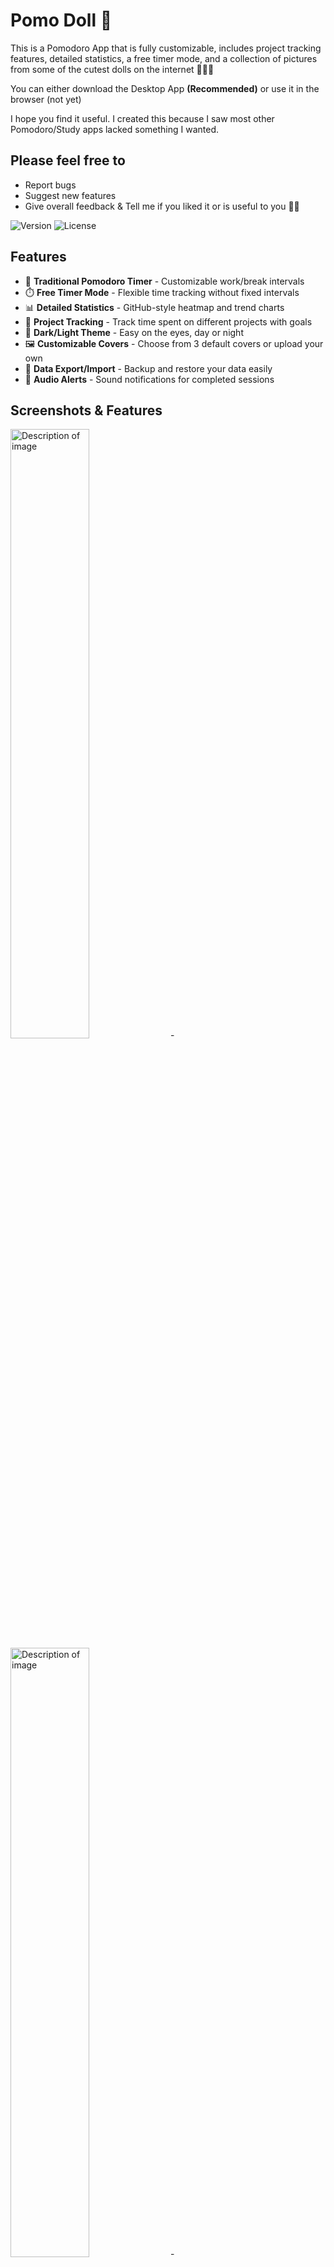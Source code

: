 # Pomo Doll 🌱

This is a Pomodoro App that is fully customizable, includes project tracking features, detailed statistics, a free timer mode, and a collection of pictures from some of the cutest dolls on the internet 🌱🧀🐄

You can either download the Desktop App **(Recommended)** or use it in the browser (not yet)

I hope you find it useful. I created this because I saw most other Pomodoro/Study apps lacked something I wanted. 

## Please feel free to

- Report bugs
- Suggest new features
- Give overall feedback & Tell me if you liked it or is useful to you 🥰🌱

![Version](https://img.shields.io/badge/version-1.0-blue.svg)
![License](https://img.shields.io/badge/license-MIT-green.svg)

## Features

- 🍅 **Traditional Pomodoro Timer** - Customizable work/break intervals
- ⏱️ **Free Timer Mode** - Flexible time tracking without fixed intervals
- 📊 **Detailed Statistics** - GitHub-style heatmap and trend charts
- 📁 **Project Tracking** - Track time spent on different projects with goals
- 🌙 **Dark/Light Theme** - Easy on the eyes, day or night
- 🖼️ **Customizable Covers** - Choose from 3 default covers or upload your own
- 💾 **Data Export/Import** - Backup and restore your data easily
- 🔔 **Audio Alerts** - Sound notifications for completed sessions

## Screenshots & Features



<div>

<img src="https://i.imgur.com/xX40ISy.png" alt="Description of image" style="max-width:50%;height:50%;">
  -
<img src="https://i.imgur.com/NO0kpKv.png" alt="Description of image" style="max-width:50%;height:50%;">
  -
</div>

<div>
  <img src="https://i.imgur.com/zcUuECR.jpeg" alt="Description of image" style="max-width:50%;height:50%;">
  -
  <img src="https://i.imgur.com/maisXUo.png" alt="Description of image" style="max-width:50%;height:50%;">
  
</div>

You can upload your own cover if you don't like these.


<img src="https://i.imgur.com/sbGTLxY.jpeg" alt="Description of image" style="max-width:50%;height:50%;">


### Study HeatMap, Streak tracker, Cake chart

<div>
  <img src="https://i.imgur.com/oZQlXGP.jpeg" alt="Description of image" style="max-width:50%;height:50%;">
  <img src="https://i.imgur.com/APkB3An.jpeg" alt="Description of image" style="max-width:50%;height:50%;">
  <img src="https://i.imgur.com/oUOyZhU.jpeg" alt="Description of image" style="max-width:50%;height:50%;">
  <img src="https://i.imgur.com/oUOyZhU.jpeg" alt="Description of image" style="max-width:50%;height:50%;">
  <img src="https://i.imgur.com/KX1lqKk.jpeg" alt="Description of image" style="max-width:50%;height:50%;">
</div>

### You can backup your data & even import it later

All your data is stored **locally** on your computer or browser if you run it there. 

<img src="https://i.imgur.com/W4iHuZB.jpeg" alt="Description of image" style="max-width:50%;height:50%;">


## Usage

### Basic Timer 
1. Click the **Play** button to start a Pomodoro session
2. Work until the timer completes
3. Take a break 
4. After 4 pomos you complete a "Cycle", you can then enjoy a long break

### Free Timer
1. Click the **Play** button to start a Pomo
2. There's no countdown... you decide when to stop.
3. You can customize the break time between the "Infinite Time" sessions.
   
### Project Tracking
<img src="https://i.imgur.com/upxFjqz.jpeg" alt="Description of image" style="max-width:50%;height:50%;">

1. Go to **Config** tab
2. Add a new project with a name and goal (the goal is optional & in hours)
3. Click **Track this!** to start tracking time for that project
4. Your study time will be automatically attributed to the active project

### Statistics
- Click **Full Stats** to view your detailed statistics
- See your study streak, heatmap (inspired by Anki add-on), and trends over time
- Detailed view of the spent time allocated to each project or just untracked time.
- Check your personal records


### Upload your own cover
<img src="https://i.imgur.com/oNQAHxa.jpeg" alt="Description of image" style="max-width:50%;height:50%;">

### More customization

<img src="https://i.imgur.com/KfG9DFS.jpeg" alt="Description of image" style="max-width:50%;height:50%;">


## Download

Download the latest release for your platform:

- **Windows**: [Download .exe](https://github.com/Chino-chan/Pomo-Doll/releases)

## Technical Info & Istallation for Developers

## Stack

- **Electron** - Desktop app framework
- **Vanilla JavaScript** - No frameworks, pure JS insanity
- **HTML5 Canvas** - Charts and visualizations
- **Vitest** - Testing framework (152 Tests)
- **localStorage** - Data persistence (Both Desktop & Browser)
- **Claude Code 4.5** - Documentation, testing coverage, and more

## Installation 

Requirements:
- Node.js 16+
- npm

```bash
# Clone the repository
git clone https://github.com/your-username/pomo-doll.git
cd pomo-doll

# Install dependencies
npm install

# Run the app
npm start

# Build for production
npm run build
```


## Development

```bash
# Run in development mode
npm start

# Run tests
npm test

# Run tests with UI
npm run test:ui

# Run tests with coverage
npm run test:coverage

# Build for all platforms
npm run build
```



## License

MIT License - see [LICENSE](LICENSE) file for details



